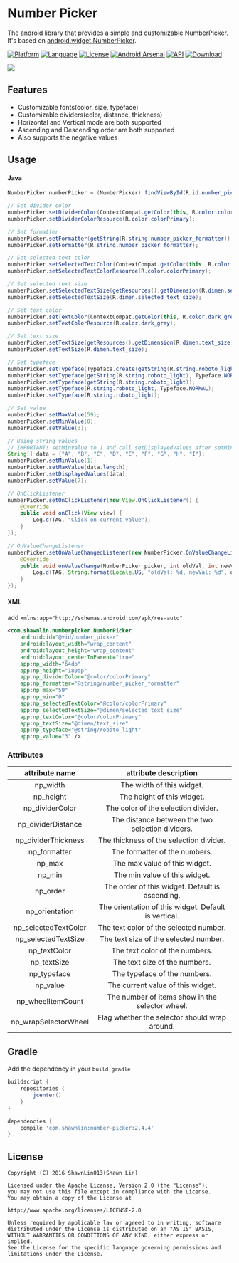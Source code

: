 # Number Picker

The android library that provides a simple and customizable NumberPicker.
It's based on [android.widget.NumberPicker](https://android.googlesource.com/platform/frameworks/base/+/47fb191/core/java/android/widget/NumberPicker.java).

[![Platform](http://img.shields.io/badge/platform-android-brightgreen.svg?style=flat)](http://developer.android.com/index.html) [![Language](http://img.shields.io/badge/language-java-orange.svg?style=flat)](http://www.oracle.com/technetwork/java/javase/downloads/index.html) [![License](http://img.shields.io/badge/license-apache2.0-lightgrey.svg?style=flat)](http://www.apache.org/licenses/LICENSE-2.0) [![Android Arsenal](https://img.shields.io/badge/Android%20Arsenal-NumberPicker-green.svg?style=true)](https://android-arsenal.com/details/1/3718) [![API](https://img.shields.io/badge/API-15%2B-blue.svg?style=flat)](https://android-arsenal.com/api?level=15) [![Download](https://api.bintray.com/packages/shawnlin013/maven/number-picker/images/download.svg)](https://bintray.com/shawnlin013/maven/number-picker/_latestVersion)

<img src="https://github.com/ShawnLin013/NumberPicker/blob/master/screenshot/number-picker-theme.png">

## Features

- Customizable fonts(color, size, typeface)
- Customizable dividers(color, distance, thickness)
- Horizontal and Vertical mode are both supported
- Ascending and Descending order are both supported
- Also supports the negative values

## Usage

#### Java

```java
NumberPicker numberPicker = (NumberPicker) findViewById(R.id.number_picker);

// Set divider color
numberPicker.setDividerColor(ContextCompat.getColor(this, R.color.colorPrimary));
numberPicker.setDividerColorResource(R.color.colorPrimary);

// Set formatter
numberPicker.setFormatter(getString(R.string.number_picker_formatter));
numberPicker.setFormatter(R.string.number_picker_formatter);

// Set selected text color
numberPicker.setSelectedTextColor(ContextCompat.getColor(this, R.color.colorPrimary));
numberPicker.setSelectedTextColorResource(R.color.colorPrimary);

// Set selected text size
numberPicker.setSelectedTextSize(getResources().getDimension(R.dimen.selected_text_size));
numberPicker.setSelectedTextSize(R.dimen.selected_text_size);

// Set text color
numberPicker.setTextColor(ContextCompat.getColor(this, R.color.dark_grey));
numberPicker.setTextColorResource(R.color.dark_grey);

// Set text size
numberPicker.setTextSize(getResources().getDimension(R.dimen.text_size));
numberPicker.setTextSize(R.dimen.text_size);

// Set typeface
numberPicker.setTypeface(Typeface.create(getString(R.string.roboto_light), Typeface.NORMAL));
numberPicker.setTypeface(getString(R.string.roboto_light), Typeface.NORMAL);
numberPicker.setTypeface(getString(R.string.roboto_light));
numberPicker.setTypeface(R.string.roboto_light, Typeface.NORMAL);
numberPicker.setTypeface(R.string.roboto_light);

// Set value
numberPicker.setMaxValue(59);
numberPicker.setMinValue(0);
numberPicker.setValue(3);

// Using string values
// IMPORTANT! setMinValue to 1 and call setDisplayedValues after setMinValue and setMaxValue
String[] data = {"A", "B", "C", "D", "E", "F", "G", "H", "I"};
numberPicker.setMinValue(1);
numberPicker.setMaxValue(data.length);
numberPicker.setDisplayedValues(data);
numberPicker.setValue(7);

// OnClickListener
numberPicker.setOnClickListener(new View.OnClickListener() {
    @Override
    public void onClick(View view) {
        Log.d(TAG, "Click on current value");
    }
});

// OnValueChangeListener
numberPicker.setOnValueChangedListener(new NumberPicker.OnValueChangeListener() {
    @Override
    public void onValueChange(NumberPicker picker, int oldVal, int newVal) {
        Log.d(TAG, String.format(Locale.US, "oldVal: %d, newVal: %d", oldVal, newVal));
    }
});
```

#### XML

add `xmlns:app="http://schemas.android.com/apk/res-auto"`

```xml
<com.shawnlin.numberpicker.NumberPicker
    android:id="@+id/number_picker"
    android:layout_width="wrap_content"
    android:layout_height="wrap_content"
    android:layout_centerInParent="true"
    app:np_width="64dp"
    app:np_height="180dp"
    app:np_dividerColor="@color/colorPrimary"
    app:np_formatter="@string/number_picker_formatter"
    app:np_max="59"
    app:np_min="0"
    app:np_selectedTextColor="@color/colorPrimary"
    app:np_selectedTextSize="@dimen/selected_text_size"
    app:np_textColor="@color/colorPrimary"
    app:np_textSize="@dimen/text_size"
    app:np_typeface="@string/roboto_light"
    app:np_value="3" />
```

### Attributes

|attribute name|attribute description|
|:-:|:-:|
|np_width|The width of this widget.|
|np_height|The height of this widget.|
|np_dividerColor|The color of the selection divider.|
|np_dividerDistance|The distance between the two selection dividers.|
|np_dividerThickness|The thickness of the selection divider.|
|np_formatter|The formatter of the numbers.|
|np_max|The max value of this widget.|
|np_min|The min value of this widget.|
|np_order|The order of this widget. Default is ascending.|
|np_orientation|The orientation of this widget. Default is vertical.|
|np_selectedTextColor|The text color of the selected number.|
|np_selectedTextSize|The text size of the selected number.|
|np_textColor|The text color of the numbers.|
|np_textSize|The text size of the numbers.|
|np_typeface|The typeface of the numbers.|
|np_value|The current value of this widget.|
|np_wheelItemCount|The number of items show in the selector wheel.|
|np_wrapSelectorWheel|Flag whether the selector should wrap around.|

## Gradle

Add the dependency in your `build.gradle`

```groovy
buildscript {
    repositories {
        jcenter()
    }
}

dependencies {
    compile 'com.shawnlin:number-picker:2.4.4'
}
```

## License

```
Copyright (C) 2016 ShawnLin013(Shawn Lin)

Licensed under the Apache License, Version 2.0 (the "License");
you may not use this file except in compliance with the License.
You may obtain a copy of the License at

http://www.apache.org/licenses/LICENSE-2.0

Unless required by applicable law or agreed to in writing, software
distributed under the License is distributed on an "AS IS" BASIS,
WITHOUT WARRANTIES OR CONDITIONS OF ANY KIND, either express or implied.
See the License for the specific language governing permissions and
limitations under the License.
```
